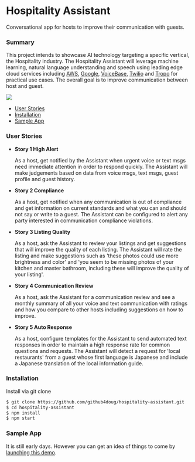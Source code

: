 Hospitality Assistant
=
Conversational app for hosts to improve their communication with guests.

### Summary
 This project intends to showcase AI technology targeting a specific vertical, the Hospitality industry. The Hospitality Assistant will leverage machine learning, natural language understanding and speech using leading edge cloud services including [AWS](https://aws.amazon.com/amazon-ai/), [Google](https://ai.google/), [VoiceBase](https://www.voicebase.com/), [Twilio](https://www.twilio.com/) and [Tropo](https://www.tropo.com/) for practical use cases. The overall goal is to improve communication between host and guest.

![](https://media.giphy.com/media/3ohhwnNrJ4V7TDl3nW/giphy.gif)

* [User Stories](#user-stories)
* [Installation](#installation)
* [Sample App](#sample-app)

### User Stories
* __Story 1 High Alert__   <p> As a host, get notified by the Assistant when urgent voice or text msgs need immediate attention in order to respond quickly. The Assistant will make judgements based on data from voice msgs, text msgs, guest profile and guest history.
* __Story 2 Compliance__ <p> As a host, get notified when any communication is out of compliance and get information on current standards and what you can and should not say or write to a guest. The Assistant can be configured to alert any party interested in communication compliance violations.
* __Story 3 Listing Quality__  <p> As a host, ask the Assistant to review your listings and get suggestions that will improve the quality of each listing. The Assistant will rate the listing and make suggestions such as 'these photos could use more brightness and color' and 'you seem to be missing photos of your kitchen and master bathroom, including these will improve the quality of your listing'.
* __Story 4 Communication Review__ <p> As a host, ask the Assistant for a communication review and see a monthly summary of all your voice and text communication with ratings and how you compare to other hosts including suggestions on how to improve.
* __Story 5 Auto Response__ <p> As a host, configure templates for the Assistant to send automated text responses in order to maintain a high response rate for common questions and requests. The Assistant will detect a request for 'local restaurants' from a guest whose first language is Japanese and include a Japanese translation of the local information guide.

### Installation
Install via git clone

```bash
$ git clone https://github.com/github4doug/hospitality-assistant.git
$ cd hospitality-assistant
$ npm install
$ npm start
```
### Sample App
It is still early days. However you can get an idea of things to come by [launching this demo](http://bit.ly/2hdVxfn/).
